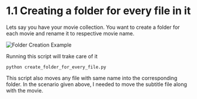 # 1.1 Creating a folder for every file in it
Lets say you have your movie collection. You want to create a folder for each movie and rename it to respective movie name.

<img src="https://github.com/reun100e/Handy-Scripts/assets/47780896/995ec201-a857-4021-ae8e-80f49478e5ea" alt="Folder Creation Example" width="auto" height="auto">



Running this script will trake care of it
```
python create_folder_for_every_file.py
```

This script also moves any file with same name into the corresponding folder. In the scenario given above, I needed to move the subtitle file along with the movie.
